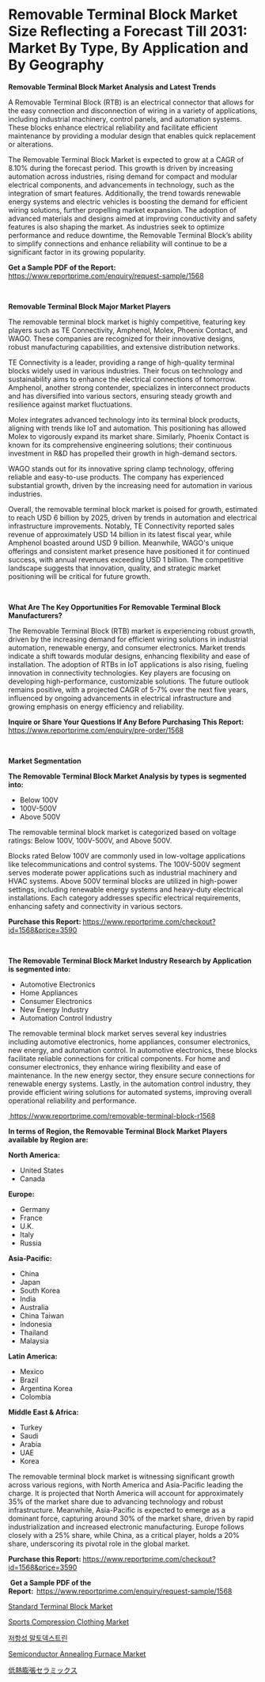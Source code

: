 <p><h1>Removable Terminal Block Market Size Reflecting a Forecast Till 2031: Market By Type, By Application and By Geography</h1></p><p><strong>Removable Terminal Block Market Analysis and Latest Trends</strong></p>
<p><p>A Removable Terminal Block (RTB) is an electrical connector that allows for the easy connection and disconnection of wiring in a variety of applications, including industrial machinery, control panels, and automation systems. These blocks enhance electrical reliability and facilitate efficient maintenance by providing a modular design that enables quick replacement or alterations. </p><p>The Removable Terminal Block Market is expected to grow at a CAGR of 8.10% during the forecast period. This growth is driven by increasing automation across industries, rising demand for compact and modular electrical components, and advancements in technology, such as the integration of smart features. Additionally, the trend towards renewable energy systems and electric vehicles is boosting the demand for efficient wiring solutions, further propelling market expansion. The adoption of advanced materials and designs aimed at improving conductivity and safety features is also shaping the market. As industries seek to optimize performance and reduce downtime, the Removable Terminal Block’s ability to simplify connections and enhance reliability will continue to be a significant factor in its growing popularity.</p></p>
<p><strong>Get a Sample PDF of the Report:&nbsp;</strong> <a href="https://www.reportprime.com/enquiry/request-sample/1568">https://www.reportprime.com/enquiry/request-sample/1568</a></p>
<p>&nbsp;</p>
<p><strong>Removable Terminal Block Major Market Players</strong></p>
<p><p>The removable terminal block market is highly competitive, featuring key players such as TE Connectivity, Amphenol, Molex, Phoenix Contact, and WAGO. These companies are recognized for their innovative designs, robust manufacturing capabilities, and extensive distribution networks. </p><p>TE Connectivity is a leader, providing a range of high-quality terminal blocks widely used in various industries. Their focus on technology and sustainability aims to enhance the electrical connections of tomorrow. Amphenol, another strong contender, specializes in interconnect products and has diversified into various sectors, ensuring steady growth and resilience against market fluctuations.</p><p>Molex integrates advanced technology into its terminal block products, aligning with trends like IoT and automation. This positioning has allowed Molex to vigorously expand its market share. Similarly, Phoenix Contact is known for its comprehensive engineering solutions; their continuous investment in R&D has propelled their growth in high-demand sectors.</p><p>WAGO stands out for its innovative spring clamp technology, offering reliable and easy-to-use products. The company has experienced substantial growth, driven by the increasing need for automation in various industries.</p><p>Overall, the removable terminal block market is poised for growth, estimated to reach USD 6 billion by 2025, driven by trends in automation and electrical infrastructure improvements. Notably, TE Connectivity reported sales revenue of approximately USD 14 billion in its latest fiscal year, while Amphenol boasted around USD 9 billion. Meanwhile, WAGO's unique offerings and consistent market presence have positioned it for continued success, with annual revenues exceeding USD 1 billion. The competitive landscape suggests that innovation, quality, and strategic market positioning will be critical for future growth.</p></p>
<p>&nbsp;</p>
<p><strong>What Are The Key Opportunities For Removable Terminal Block Manufacturers?</strong></p>
<p><p>The Removable Terminal Block (RTB) market is experiencing robust growth, driven by the increasing demand for efficient wiring solutions in industrial automation, renewable energy, and consumer electronics. Market trends indicate a shift towards modular designs, enhancing flexibility and ease of installation. The adoption of RTBs in IoT applications is also rising, fueling innovation in connectivity technologies. Key players are focusing on developing high-performance, customizable solutions. The future outlook remains positive, with a projected CAGR of 5-7% over the next five years, influenced by ongoing advancements in electrical infrastructure and growing emphasis on energy efficiency and reliability.</p></p>
<p><strong>Inquire or Share Your Questions If Any Before Purchasing This Report:</strong> <a href="https://www.reportprime.com/enquiry/pre-order/1568">https://www.reportprime.com/enquiry/pre-order/1568</a></p>
<p>&nbsp;</p>
<p><strong>Market Segmentation</strong></p>
<p><strong>The Removable Terminal Block Market Analysis by types is segmented into:</strong></p>
<p><ul><li>Below 100V</li><li>100V-500V</li><li>Above 500V</li></ul></p>
<p><p>The removable terminal block market is categorized based on voltage ratings: Below 100V, 100V-500V, and Above 500V. </p><p>Blocks rated Below 100V are commonly used in low-voltage applications like telecommunications and control systems. The 100V-500V segment serves moderate power applications such as industrial machinery and HVAC systems. Above 500V terminal blocks are utilized in high-power settings, including renewable energy systems and heavy-duty electrical installations. Each category addresses specific electrical requirements, enhancing safety and connectivity in various sectors.</p></p>
<p><strong>Purchase this Report:&nbsp;</strong><a href="https://www.reportprime.com/checkout?id=1568&price=3590">https://www.reportprime.com/checkout?id=1568&price=3590</a></p>
<p>&nbsp;</p>
<p><strong>The Removable Terminal Block Market Industry Research by Application is segmented into:</strong></p>
<p><ul><li>Automotive Electronics</li><li>Home Appliances</li><li>Consumer Electronics</li><li>New Energy Industry</li><li>Automation Control Industry</li></ul></p>
<p><p>The removable terminal block market serves several key industries including automotive electronics, home appliances, consumer electronics, new energy, and automation control. In automotive electronics, these blocks facilitate reliable connections for critical components. For home and consumer electronics, they enhance wiring flexibility and ease of maintenance. In the new energy sector, they ensure secure connections for renewable energy systems. Lastly, in the automation control industry, they provide efficient wiring solutions for automated systems, improving overall operational reliability and performance.</p></p>
<p><a href="https://www.reportprime.com/removable-terminal-block-r1568">&nbsp;https://www.reportprime.com/removable-terminal-block-r1568</a></p>
<p><strong>In terms of Region, the Removable Terminal Block Market Players available by Region are:</strong></p>
<p>
    <p> <strong> North America: </strong>
        <ul>
            <li>United States</li>
            <li>Canada</li>
        </ul>
        </p> 
    <p> <strong> Europe: </strong>
        <ul>
            <li>Germany</li>
            <li>France</li>
            <li>U.K.</li>
            <li>Italy</li>
            <li>Russia</li>
        </ul>
        </p> 
    <p> <strong> Asia-Pacific: </strong>
        <ul>
            <li>China</li>
            <li>Japan</li>
            <li>South Korea</li>
            <li>India</li>
            <li>Australia</li>
            <li>China Taiwan</li>
            <li>Indonesia</li>
            <li>Thailand</li>
            <li>Malaysia</li>
        </ul>
        </p> 
    <p> <strong> Latin America: </strong>
        <ul>
            <li>Mexico</li>
            <li>Brazil</li>
            <li>Argentina Korea</li>
            <li>Colombia</li>
        </ul>
        </p> 
    <p> <strong> Middle East & Africa: </strong>
        <ul>
            <li>Turkey</li>
            <li>Saudi</li>
            <li>Arabia</li>
            <li>UAE</li>
            <li>Korea</li>
        </ul>
    </p>
    </p>
<p><p>The removable terminal block market is witnessing significant growth across various regions, with North America and Asia-Pacific leading the charge. It is projected that North America will account for approximately 35% of the market share due to advancing technology and robust infrastructure. Meanwhile, Asia-Pacific is expected to emerge as a dominant force, capturing around 30% of the market share, driven by rapid industrialization and increased electronic manufacturing. Europe follows closely with a 25% share, while China, as a critical player, holds a 20% share, underscoring its pivotal role in the global market.</p></p>
<p><strong>Purchase this Report: </strong><a href="https://www.reportprime.com/checkout?id=1568&price=3590">https://www.reportprime.com/checkout?id=1568&price=3590</a></p>
<p>&nbsp;<strong>Get a Sample PDF of the Report:&nbsp;&nbsp;</strong><a href="https://www.reportprime.com/enquiry/request-sample/1568">https://www.reportprime.com/enquiry/request-sample/1568</a></p>
<p><strong></strong></p>
<p><p><a href="https://github.com/ChiragRp1/Market-Research-Report-List-6/blob/main/standard-terminal-block-market.md">Standard Terminal Block Market</a></p><p><a href="https://www.linkedin.com/pulse/pioneering-growth-analyzing-global-sports-compression-clothing-go2sf?trackingId=291RD1YlREeVcyavhAUvcg%3D%3D">Sports Compression Clothing Market</a></p><p><a href="https://medium.com/@bobbykihnyt57786/%EA%B8%80%EB%A1%9C%EB%B2%8C-%EC%A0%80%ED%95%AD%EC%84%B1-%EB%A7%90%ED%86%A0%EB%8D%B1%EC%8A%A4%ED%8A%B8%EB%A6%B0-%EC%8B%9C%EC%9E%A5-%EA%B7%9C%EB%AA%A8-%EB%B0%8F-%EC%A0%90%EC%9C%A0%EC%9C%A8-%EB%B6%84%EC%84%9D-%EC%A0%9C%ED%92%88-%EC%9C%A0%ED%98%95%EB%B3%84-%EC%9D%91%EC%9A%A9-%EB%B6%84%EC%95%BC%EB%B3%84-%EC%A7%80%EC%97%AD%EB%B3%84-%EC%98%88%EC%B8%A1-2024-2031-264fafa08561">저항성 말토덱스트린</a></p><p><a href="https://issuu.com/reportprime-2/docs/semiconductor-annealing-furnace-mar_4c2085ef3ddadb">Semiconductor Annealing Furnace Market</a></p><p><a href="https://medium.com/@melliestracke2023/%E4%BD%8E%E7%86%B1%E8%86%A8%E5%BC%B5%E3%82%BB%E3%83%A9%E3%83%9F%E3%83%83%E3%82%AF%E3%82%B9%E5%B8%82%E5%A0%B4%E3%81%AE%E5%B1%95%E6%9C%9B%E3%81%A8%E4%BA%88%E6%B8%AC-2024%E5%B9%B4%E3%81%8B%E3%82%892031%E5%B9%B4-0a5d20e3bebb">低熱膨張セラミックス</a></p></p>